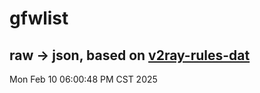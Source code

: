 # gfwlist
## raw -> json, based on [v2ray-rules-dat](https://github.com/Loyalsoldier/v2ray-rules-dat)
Mon Feb 10 06:00:48 PM CST 2025

